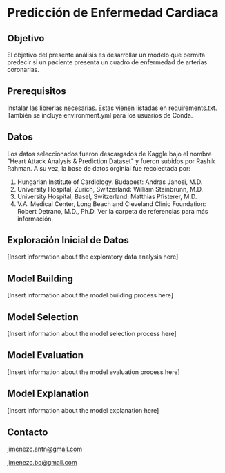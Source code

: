 # Predicción de Enfermedad Cardiaca

## Objetivo

El objetivo del presente análisis es desarrollar un modelo que permita predecir si un paciente presenta un cuadro de enfermedad de arterias coronarias.

## Prerequisitos

Instalar las librerias necesarias. Estas vienen listadas en requirements.txt. También se incluye environment.yml para los usuarios de Conda.

## Datos

Los datos seleccionados fueron descargados de Kaggle bajo el nombre "Heart Attack Analysis & Prediction Dataset" y fueron subidos por Rashik Rahman. A su vez, la base de datos orginial fue recolectada por: 
1.	Hungarian Institute of Cardiology. Budapest: Andras Janosi, M.D.
2.	University Hospital, Zurich, Switzerland: William Steinbrunn, M.D.
3.	University Hospital, Basel, Switzerland: Matthias Pfisterer, M.D.
4.	V.A. Medical Center, Long Beach and Cleveland Clinic Foundation: Robert Detrano, M.D., Ph.D.
Ver la carpeta de referencias para más información.

## Exploración Inicial de Datos

[Insert information about the exploratory data analysis here]

## Model Building

[Insert information about the model building process here]

## Model Selection

[Insert information about the model selection process here]

## Model Evaluation

[Insert information about the model evaluation process here]

## Model Explanation

[Insert information about the model explanation here]

## Contacto

jimenezc.antn@gmail.com

jimenezc.bo@gmail.com 
